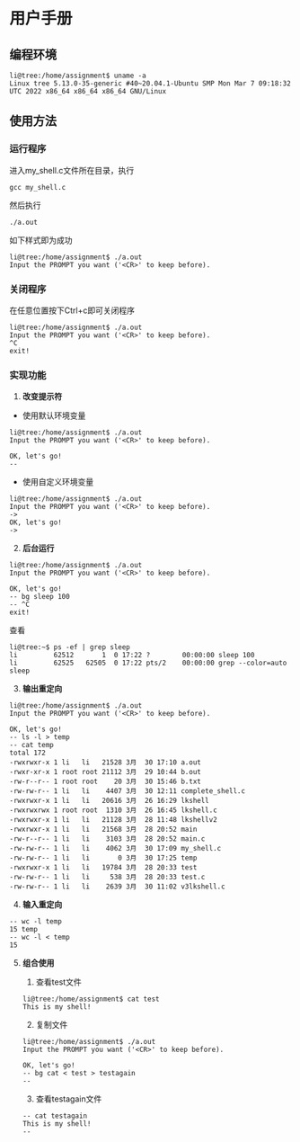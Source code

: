 # 用户手册

## 编程环境

```
li@tree:/home/assignment$ uname -a
Linux tree 5.13.0-35-generic #40~20.04.1-Ubuntu SMP Mon Mar 7 09:18:32 UTC 2022 x86_64 x86_64 x86_64 GNU/Linux
```

##  使用方法

### 运行程序

进入my_shell.c文件所在目录，执行

```
gcc my_shell.c
```

然后执行

```
./a.out
```

如下样式即为成功

```
li@tree:/home/assignment$ ./a.out
Input the PROMPT you want ('<CR>' to keep before).

```

### 关闭程序

在任意位置按下Ctrl+c即可关闭程序

```
li@tree:/home/assignment$ ./a.out
Input the PROMPT you want ('<CR>' to keep before).
^C
exit!
```

### 实现功能

1. **改变提示符**

- 使用默认环境变量

```
li@tree:/home/assignment$ ./a.out
Input the PROMPT you want ('<CR>' to keep before).

OK, let's go!
--
```

- 使用自定义环境变量

```
li@tree:/home/assignment$ ./a.out
Input the PROMPT you want ('<CR>' to keep before).
->
OK, let's go!
->
```

2. **后台运行**

```
li@tree:/home/assignment$ ./a.out
Input the PROMPT you want ('<CR>' to keep before).

OK, let's go!
-- bg sleep 100
-- ^C
exit!
```

查看

```
li@tree:~$ ps -ef | grep sleep
li         62512       1  0 17:22 ?        00:00:00 sleep 100
li         62525   62505  0 17:22 pts/2    00:00:00 grep --color=auto sleep
```

3. **输出重定向**

```
li@tree:/home/assignment$ ./a.out
Input the PROMPT you want ('<CR>' to keep before).

OK, let's go!
-- ls -l > temp
-- cat temp
total 172
-rwxrwxr-x 1 li   li   21528 3月  30 17:10 a.out
-rwxr-xr-x 1 root root 21112 3月  29 10:44 b.out
-rw-r--r-- 1 root root    20 3月  30 15:46 b.txt
-rw-rw-r-- 1 li   li    4407 3月  30 12:11 complete_shell.c
-rwxrwxr-x 1 li   li   20616 3月  26 16:29 lkshell
-rwxrwxrwx 1 root root  1310 3月  26 16:45 lkshell.c
-rwxrwxr-x 1 li   li   21128 3月  28 11:48 lkshellv2
-rwxrwxr-x 1 li   li   21568 3月  28 20:52 main
-rw-r--r-- 1 li   li    3103 3月  28 20:52 main.c
-rw-rw-r-- 1 li   li    4062 3月  30 17:09 my_shell.c
-rw-rw-r-- 1 li   li       0 3月  30 17:25 temp
-rwxrwxr-x 1 li   li   19784 3月  28 20:33 test
-rw-rw-r-- 1 li   li     538 3月  28 20:33 test.c
-rw-rw-r-- 1 li   li    2639 3月  30 11:02 v3lkshell.c
```

4. **输入重定向**

```
-- wc -l temp
15 temp
-- wc -l < temp
15

```

5. **组合使用**

   1. 查看test文件

   ```
   li@tree:/home/assignment$ cat test
   This is my shell!
   ```

   2. 复制文件

   ```
   li@tree:/home/assignment$ ./a.out
   Input the PROMPT you want ('<CR>' to keep before).
   
   OK, let's go!
   -- bg cat < test > testagain
   --
   ```

   3. 查看testagain文件

   ```
   -- cat testagain
   This is my shell!
   --
   ```

   
